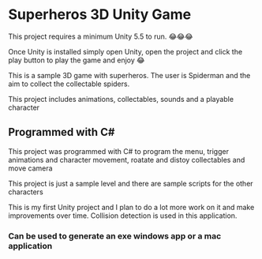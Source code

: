 # Superheros 3D Unity Game

This project requires a minimum Unity 5.5 to run. 😂😂😂

Once Unity is installed simply open Unity, open the project and click the play button to play the game and enjoy 😂

This is a sample 3D game with superheros.
The user is Spiderman and the aim to collect the collectable spiders.

This project includes animations, collectables, sounds and a playable character 

## Programmed with C#

This project was programmed with C# to program the menu, trigger animations and character movement, roatate and distoy collectables and move  camera

This project is just a sample level and there are sample scripts for the other characters

This is my first Unity project and I plan to do a lot more work on it and make improvements over time.
Collision detection is used in this application.

### Can be used to generate an exe windows app or a mac application

